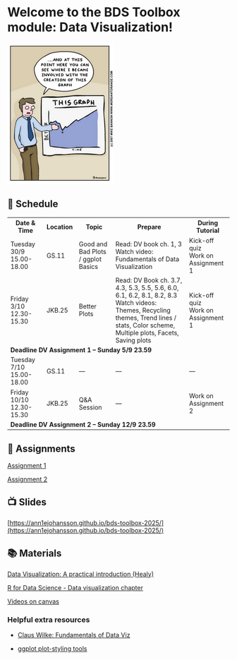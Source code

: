 # Welcome to the BDS Toolbox module: Data Visualization!
![Better Plot](images/cartoon-1.png)

## 📆 Schedule 

<table>
<tr>
<th>Date & Time</th>
<th>Location</th>
<th>Topic</th>
<th>Prepare</th>
<th>During Tutorial</th>
</tr>
<tr>
<td>Tuesday 30/9 15.00-18.00</td>
<td>GS.11</td>
<td>Good and Bad Plots / ggplot Basics</td>
<td>Read: DV book ch. 1, 3<br>Watch video: Fundamentals of Data Visualization</td>
<td>Kick-off quiz<br>Work on Assignment 1</td>
</tr>
<tr>
<td>Friday 3/10 12.30-15.30</td>
<td>JKB.25</td>
<td>Better Plots</td>
<td>Read: DV Book ch. 3.7, 4.3, 5.3, 5.5, 5.6, 6.0, 6.1, 6.2, 8.1, 8.2, 8.3<br>Watch videos: Themes, Recycling themes, Trend lines / stats, Color scheme, Multiple plots, Facets, Saving plots</td>
<td>Kick-off quiz<br>Work on Assignment 1</td>
</tr>
<tr>
<td colspan="5"><strong>Deadline DV Assignment 1 – Sunday 5/9 23.59</strong></td>
</tr>
<tr>
<td>Tuesday 7/10 15.00-18.00</td>
<td>GS.11</td>
<td>—</td>
<td>—</td>
<td>—</td>
</tr>
<tr>
<td>Friday 10/10 12.30-15.30</td>
<td>JKB.25</td>
<td>Q&A Session</td>
<td>—</td>
<td>Work on Assignment 2</td>
</tr>
<tr>
<td colspan="5"><strong>Deadline DV Assignment 2 – Sunday 12/9 23.59</strong></td>
</tr>
</table>

## 📝 Assignments
[Assignment 1](https://ann1ejohansson.github.io/bds-toolbox-2025/assignments/dv-assignment-1.html)

[Assignment 2](https://ann1ejohansson.github.io/bds-toolbox-2025/assignments/dv-assignment-2.html)

## 📺 Slides
[https://ann1ejohansson.github.io/bds-toolbox-2025/](https://ann1ejohansson.github.io/bds-toolbox-2025/)

## 📚 Materials
[Data Visualization: A practical introduction (Healy)](https://socviz.co/)

[R for Data Science - Data visualization chapter](https://r4ds.hadley.nz/data-visualize.html)

[Videos on canvas](https://canvas.uva.nl/courses/47312/modules)

### Helpful extra resources

-   [Claus Wilke: Fundamentals of Data Viz](https://clauswilke.com/dataviz/)

-   [ggplot plot-styling tools](https://psyteachr.github.io/introdataviz/plotstyle.html)
